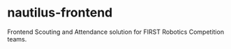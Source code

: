 # nautilus-frontend
Frontend Scouting and Attendance solution for FIRST Robotics Competition teams.
